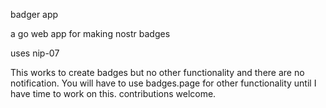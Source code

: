 badger app

a go web app for making nostr badges

uses nip-07

This works to create badges but no other functionality and there are no notification. You will have to use badges.page for other functionality until I have time to work on this.
contributions welcome.